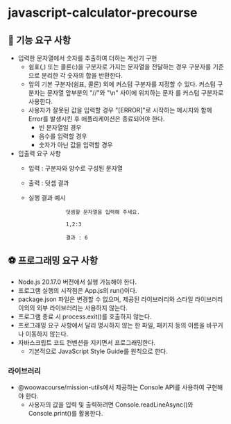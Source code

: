 # javascript-calculator-precourse

## 🥎 기능 요구 사항
* 입력한 문자열에서 숫자를 추출하여 더하는 계산기 구현
    * 쉼표(,) 또는 콜론(:)을 구분자로 가지는 문자열을 전달하는 경우 구분자를 기준으로 분리한 각 숫자의 합을 반환한다.
    * 앞의 기본 구분자(쉼표, 콜론) 외에 커스텀 구분자를 지정할 수 있다. 커스텀 구분자는 문자열 앞부분의 "//"와 "\n" 사이에 위치하는 문자        를 커스텀 구분자로 사용한다.
    * 사용자가 잘못된 값을 입력할 경우 "[ERROR]"로 시작하는 메시지와 함께 Error를 발생시킨 후 애플리케이션은 종료되어야 한다.
         * 빈 문자열일 경우
         * 음수를 입력할 경우
         * 숫자가 아닌 값을 입력할 경우
* 입출력 요구 사항
    * 입력 : 구분자와 양수로 구성된 문자열
    * 출력 : 덧셈 결과
    * 실행 결과 예시

                      덧셈할 문자열을 입력해 주세요.
      
                      1,2:3
      
                      결과 : 6
      
## ⚽ 프로그래밍 요구 사항
* Node.js 20.17.0 버전에서 실행 가능해야 한다.
* 프로그램 실행의 시작점은 App.js의 run()이다.
* package.json 파일은 변경할 수 없으며, 제공된 라이브러리와 스타일 라이브러리 이외의 외부 라이브러리는 사용하지 않는다.
* 프로그램 종료 시 process.exit()를 호출하지 않는다.
* 프로그래밍 요구 사항에서 달리 명시하지 않는 한 파일, 패키지 등의 이름을 바꾸거나 이동하지 않는다.
* 자바스크립트 코드 컨벤션을 지키면서 프로그래밍한다.
   * 기본적으로 JavaScript Style Guide를 원칙으로 한다.

### 라이브러리
* @woowacourse/mission-utils에서 제공하는 Console API를 사용하여 구현해야 한다.
   * 사용자의 값을 입력 및 출력하려면 Console.readLineAsync()와 Console.print()를 활용한다.
